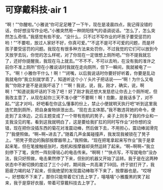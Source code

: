 # 可穿戴科技·air 1

“啊！”“你醒啦。”小雅说“你可足足睡了一下午，现在是凌晨四点，我记得没错的话，你好想没写作业吧。”小雅突然用一种阴阳怪气的语调说话。“怎么了，怎么突然怎么奇怪。”我感觉有些不安。“没什么，只不过不写作业的坏孩子要受惩罚的哟！”“不要啦，放过人家好不好，你真可爱。”“不这不是可不可爱的问题，而是坏孩子要受惩罚的问题。我现在有很多种方法来处罚你，不过我觉的它们可以放到今天放学去玩，你觉的怎么样呢，对了你现在一定很想上厕所吧。”“你不提我就忘了，还好你提醒我，我现在马上就去。”“不不不，不可以去哟，在没有我的准许之前你不准上厕所”但在小雅说话时我就在走向厕所，但下一瞬间，我就被电了一下。“啊！小雅你干什么！啊！”“闭嘴，以后我说话时你要好好听着，你要是乱动我就电你”我立刻就学乖了，知道听这个小丫头片子把话说——“啊！为什么又电我”“你刚才是不是说我坏话了！”“啊！我说，说，我，刚才，确实，说，啊啊！”“知道说我坏话的下场了吧！好了刚才我还想大发慈悲让你去上个厕所呢，但我改主意了，从现在起你三天不准小便”“不要啊！啊！抱歉，是我话多了，对不起。”“这才对吗，好吧看在你这么懂事的份上，禁止小便就明天执行吧”听到这里我连忙跑到厕所，把自身废物排泄出去。“现在去主体那。”我不敢违背她的命令，便走到了主体边，之后主题变成了一个带有炮机的凳子，桌子上则多了我的作业和一支我没见的笔，看到这我就明白了，这是要给我扩肛的同时写作业“对你想的没错，现在把你没插东西的菊花对准震动棒，然后做下去，不用担心，震动棒润滑完了”我便照做。“啊~啊~进去了。”随着几声金属碰撞声，我发现我被锁在了凳子上。“把凳子旁边的胸部按摩器带上。”我照做。“现在把笔拿起来写作业”我于是拿起来笔，但在笔接触纸张时，炮机和按摩器却突然运转了起来。“啊~啊啊~”我立刻停下了笔，突然一阵刻骨铭心的电击传来。“啊啊！”“快点写，不写就电你”没办法，我只好照做，电击果然停了下来，但别的机器又开始了运转。我于是在这两种状态中不断切换的度过了三个小时，期间我一共高潮了59回。终于锁打开了，我筋疲力竭的站了起来，但我绝望的发现震动棒取不下来了，按摩器也是。“哎呀~，好想取不下来了，那你只能带着它们去上学了，嘻嘻嘻”小雅腹黑的笑了起来，我于是穿好衣服，带着可穿戴科技去上学了。